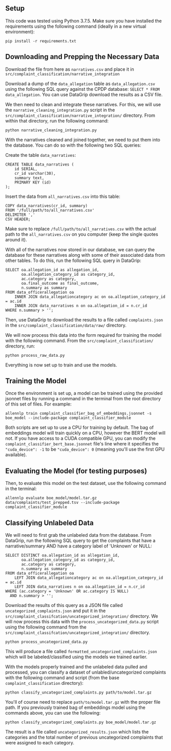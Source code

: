 ## Setup

This code was tested using Python 3.7.5. Make sure you have installed the requirements using the following command (ideally in a new virtual environment):

`pip install -r requirements.txt`

## Downloading and Prepping the Necessary Data

Download the file from here as `narratives.csv` and place it in `src/complaint_classification/narrative_integration`

Download a dump of the `data_allegation` table as `data_allegation.csv` using the following SQL query against the CPDP database: `SELECT * FROM data_allegation`. You can use DataGrip download the results as a CSV file.

We then need to clean and integrate these narratives. For this, we will use the `narrative_cleaning_integration.py` script in the `src/complaint_classification/narrative_integration/` directory. From within that directory, run the following command:

`python narrative_cleaning_integration.py`

With the narratives cleaned and joined together, we need to put them into the database. You can do so with the following two SQL queries:

Create the table `data_narratives`:
```
CREATE TABLE data_narratives (
    id SERIAL,
    cr_id varchar(30),
    summary text,
    PRIMARY KEY (id)
);
```

Insert the data from `all_narratives.csv` into this table:

```
COPY data_narratives(cr_id, summary)
FROM '/full/path/to/all_narratives.csv'
DELIMITER ','
CSV HEADER;
```

Make sure to replace `/full/path/to/all_narratives.csv` with the actual path to the `all_narratives.csv` on you computer (keep the single quotes around it).

With all of the narratives now stored in our database, we can query the database for these narratives along with some of their associated data from other tables. To do this, run the following SQL query in DataGrip:

```
SELECT oa.allegation_id as allegation_id,
       oa.allegation_category_id as category_id,
       ac.category as category,
       oa.final_outcome as final_outcome,
       n.summary as summary
FROM data_officerallegation oa
    INNER JOIN data_allegationcategory ac on oa.allegation_category_id = ac.id
    INNER JOIN data_narratives n on oa.allegation_id = n.cr_id
WHERE n.summary > '';
```

Then, use DataGrip to download the results to a file called `complaints.json` in the `src/complaint_classification/data/raw/` directory.

We will now process this data into the form required for training the model with the following command. From the `src/complaint_classification/` directory, run:

`python process_raw_data.py`

Everything is now set up to train and use the models.

## Training the Model
Once the environment is set up, a model can be trained using the provided jsonnet files by running a command in the terminal from the root directory of this set of files. For example:

`allennlp train complaint_classifier_bag_of_embeddings.jsonnet -s boe_model --include-package complaint_classifier_module`

Both scripts are set up to use a CPU for training by default. The bag of embeddings model will train quickly on a CPU, however the BERT model will not. If you have access to a CUDA compatible GPU, you can modify the `complaint_classifier_bert_base.jsonnet` file's line where it specifies the `"cuda_device": -1` to be `"cuda_device": 0` (meaning you'll use the first GPU available).

## Evaluating the Model (for testing purposes)
Then, to evaluate this model on the test dataset, use the following command in the terminal:

`allennlp evaluate boe_model/model.tar.gz data/complaints/test_prepped.tsv --include-package complaint_classifier_module`

## Classifying Unlabeled Data

We will need to first grab the unlabeled data from the database. From DataGrip, run the following SQL query to get the complaints that have a narrative/summary AND have a category label of 'Unknown' or NULL:

```
SELECT DISTINCT oa.allegation_id as allegation_id,
       oa.allegation_category_id as category_id,
       ac.category as category,
       n.summary as summary
FROM data_officerallegation oa
    LEFT JOIN data_allegationcategory ac on oa.allegation_category_id = ac.id
    LEFT JOIN data_narratives n on oa.allegation_id = n.cr_id
WHERE (ac.category = 'Unknown' OR ac.category IS NULL)
  AND n.summary > '';
```

Download the results of this query as a JSON file called `uncategorized_complaints.json` and put it in the `src/complaint_classifcation/uncategorized_integration/` directory. We will now process this data with the `process_uncategorized_data.py` script using the following command from the `src/complaint_classifcation/uncategorized_integration/` directory.

`python process_uncategorized_data.py`

This will produce a file called `formatted_uncategorized_complaints.json` which will be labeled/classified using the models we trained earlier. 

With the models properly trained and the unlabeled data pulled and processed, you can classify a dataset of unlabled/uncategorized complaints with the following command and script (from the base `complaint_classification` directory):

`python classify_uncategorized_complaints.py path/to/model.tar.gz`

You'll of course need to replace `path/to/model.tar.gz` with the proper file path. If you previously trained bag of embeddings model using the commands above, you can use the following:

`python classify_uncategorized_complaints.py boe_model/model.tar.gz`

The result is a file called `uncategorized_results.json` which lists the categories and the total number of previous uncategorized complaints that were assigned to each category.


